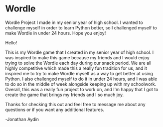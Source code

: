 # Wordle
Wordle Project I made in my senior year of high school. I wanted to challenge myself in order to learn Python better, so I challenged myself to make Wordle in under 24 hours. Hope you enjoy!


Hello!

This is my Wordle game that I created in my senior year of high school. I was inspired to make this game
because my friends and I would enjoy trying to solve the Wordle each day during our snack period. We are
all highly competitive which made this a really fun tradition for us, and it inspired me to try to make
Wordle myself as a way to get better at using Python. I also challenged myself to do it in under 24 hours,
and I was able to do so in the middle of week alongside keeping up with my schoolwork. Overall, this was a 
really fun project to work on, and I'm happy that I got to create the game that brings my friends and I so 
much joy.

Thanks for checking this out and feel free to message me about any questions or if you want any additional
features.

-Jonathan Aydin
